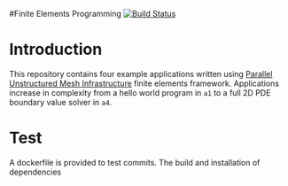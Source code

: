 #Finite Elements Programming
[![Build Status](https://travis-ci.org/YetAnotherMinion/FEP.svg?branch=master)](https://travis-ci.org/YetAnotherMinion/FEP) 


# Introduction

This repository contains four example applications written using [Parallel Unstructured Mesh Infrastructure](https://github.com/SCOREC/core) finite elements framework. Applications increase in complexity from a hello world program in `a1` to a full 2D PDE boundary value solver in `a4`.


# Test
A dockerfile is provided to test commits. The build and installation of dependencies
